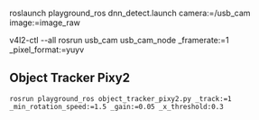 roslaunch playground_ros dnn_detect.launch camera:=/usb_cam image:=image_raw

v4l2-ctl --all
rosrun usb_cam usb_cam_node _framerate:=1 _pixel_format:=yuyv

## Object Tracker Pixy2
`rosrun playground_ros object_tracker_pixy2.py _track:=1 _min_rotation_speed:=1.5 _gain:=0.05 _x_threshold:0.3`